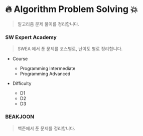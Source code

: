 # :fire: Algorithm Problem Solving :boom:

>  알고리즘 문제 풀이를 정리합니다.



### SW Expert Academy

> SWEA 에서 푼 문제를 코스별로, 난이도 별로 정리합니다.

- Course 
  - Programming Intermediate
  - Programming Advanced

- Difficulty
  - D1
  - D2
  - D3



### BEAKJOON

> 백준에서 푼 문제를 정리합니다.